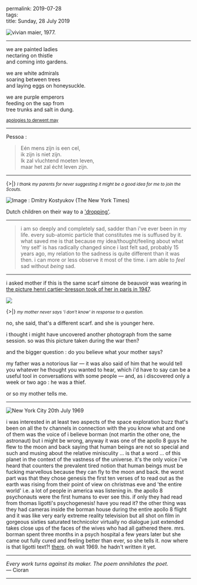 

permalink: 2019-07-28  
tags:  
title: Sunday, 28 July 2019

![vivian maier, 1977.](http://johannesk.com.s3.amazonaws.com/2019/927.jpg)

------

we are painted ladies   
nectaring on thistle   
and coming into gardens.

we are white admirals  
soaring between trees   
and laying eggs on honeysuckle. 

we are purple emperors  
feeding on the sap from  
tree trunks and salt in dung.

<small>[apologies to derwent may](apologies-to-derwent-may)</small>

------

Pessoa :

> Eén mens zijn is een cel,  
> ik zijn is niet zijn.  
> Ik zal vluchtend moeten leven,  
> maar het zal écht leven zijn.   

------

{>|} <small>*I thank my parents for never suggesting it might be a good idea for me to join the Scouts.*</small>

![Image : Dmitry Kostyukov (The New York Times)](http://johannesk.com.s3.amazonaws.com/2019/dropping.jpg)

Dutch children on their way to a ['dropping'](https://www.nytimes.com/2019/07/21/world/europe/netherlands-dropping-children.html?smid=tw-nytimesworld&smtyp=cur). 

------

> i am so deeply and completely sad, sadder than i've ever been in my life. every sub-atomic particle that constitutes me is suffused by it. what saved me is that because my idea/thought/feeling about what 'my self' is has radically changed since i last felt sad, probably 15 years ago, my relation to the sadness is quite different than it was then. i can more or less observe it most of the time. i am able to *feel* sad without *being* sad. 

------

i asked mother if this is the same scarf simone de beauvoir was wearing in [the picture henri cartier-bresson took of her in paris in 1947](http://johannesk.com.s3.amazonaws.com/cartier_bresson-de_beauvoir_paris_1947.jpg). 

![](http://johannesk.com.s3.amazonaws.com/2019/simone-de-beauvoir.png)

{>|} <small>*my mother never says 'i don't know' in response to a question.*</small>

no, she said, that's a different scarf. and she is younger here. 

i thought i might have uncovered another photograph from the same session. so was this picture taken during the war then?

and the bigger question : do you believe what your mother says? 

my father was a notorious liar — it was also said of him that he would tell you whatever he thought you wanted to hear, which i'd have to say can be a useful tool in conversations with some people — and, as i discovered only a week or two ago : he was a thief. 

or so my mother tells me.

------

![New York City 20th July 1969](http://johannesk.com.s3.amazonaws.com/2019/NYC%201969-07-20.jpg)



i was interested in at least two aspects of the space exploration buzz that's been on all the tv channels in connection with the you know what and one of them was the voice of i believe borman (not martin the other one, the astronaut) but i might be wrong, anyway it was one of the apollo 8 guys he flew to the moon and back saying that human beings are not so special and such and musing about the relative minisculity ... is that a word ... of this planet in the context of the vastness of the universe. it's the only voice i've heard that counters the prevalent tired notion that human beings must be fucking marvellous because they can fly to the moon and back. the worst part was that they chose genesis the first ten verses of to read out as the earth was rising from their point of view on christmas eve and 'the entire world' i.e. a lot of people in america was listening in. the apollo 8 psychonauts were the first humans to ever see this. if only they had read from thomas ligotti's psychogenesis! have you read it? the other thing was they had cameras inside the borman house during the entire apollo 8 flight and it was like very early extreme reality television but all shot on film in gorgeous sixties saturated technicolor virtually no dialogue just extended takes close ups of the faces of the wives who had all gathered there. mrs. borman spent three months in a psych hospital a few years later but she came out fully cured and feeling better than ever, so she tells it. now where is that ligotti text?! [there](https://www.johannesk.com/2019/april). oh wait 1969. he hadn't written it yet. 

------

*Every work turns against its maker. The poem annihilates the poet.*  
— Cioran

------

